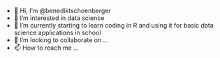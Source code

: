 - 👋 Hi, I’m @benediktschoenberger
- 👀 I’m interested in data science
- 🌱 I’m currently starting to learn coding in R and using it for basic data science applications in school
- 💞️ I’m looking to collaborate on ...
- 📫 How to reach me ...

<!---
benediktschoenberger/benediktschoenberger is a ✨ special ✨ repository because its `README.md` (this file) appears on your GitHub profile.
You can click the Preview link to take a look at your changes.
--->
